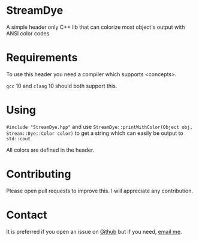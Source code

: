 # StreamDye
A simple header only C++ lib that can colorize most object's output with ANSI color codes

# Requirements
To use this header you need a compiler which supports \<concepts\>.

`gcc` 10 and `clang` 10 should both support this.

# Using
`#include "StreamDye.hpp"` and use `StreamDye::printWithColor(Object obj, Stream::Dye::Color color)` to get a string which can easily be output to `std::cout`

All colors are defined in the header.

# Contributing
Please open pull requests to improve this. I will appreciate any contribution.

# Contact
It is preferred if you open an issue on [Github](https://github.com/gunqqer/StreamDye) but if you need, [email me](mailto:StreamDye@friithian.dev).
